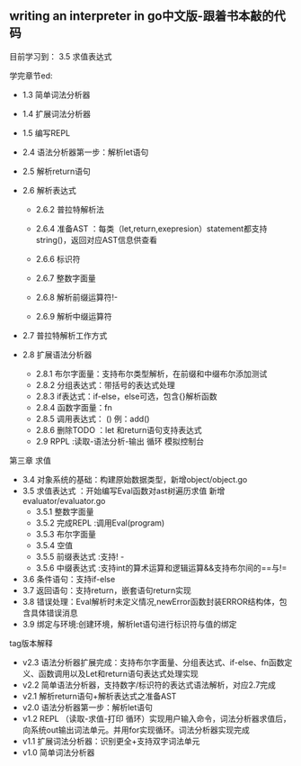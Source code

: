 ## writing an interpreter in go中文版-跟着书本敲的代码

目前学习到： 3.5 求值表达式

学完章节ed:
+ 1.3 简单词法分析器

+ 1.4 扩展词法分析器

+ 1.5 编写REPL

+ 2.4 语法分析器第一步：解析let语句

+ 2.5 解析return语句

+ 2.6 解析表达式

  + 2.6.2 普拉特解析法

  + 2.6.4 准备AST ：每类（let,return,exepresion）statement都支持string()，返回对应AST信息供查看
  
  + 2.6.6 标识符
  + 2.6.7 整数字面量
  + 2.6.8 解析前缀运算符!-
  + 2.6.9 解析中缀运算符

+ 2.7 普拉特解析工作方式
+ 2.8 扩展语法分析器
  + 2.8.1 布尔字面量：支持布尔类型解析，在前缀和中缀布尔添加测试
  + 2.8.2 分组表达式：带括号的表达式处理
  + 2.8.3 if表达式：if-else，else可选，包含{}解析函数
  + 2.8.4 函数字面量：fn <parameters> <block statement>
  + 2.8.5 调用表达式： <expression>(<comma separated expressions>) 例：add()
  + 2.8.6 删除TODO ：let 和return语句支持表达式
  + 2.9 RPPL :读取-语法分析-输出 循环 模拟控制台

第三章 求值
+ 3.4 对象系统的基础：构建原始数据类型，新增object/object.go
+ 3.5 求值表达式 ：开始编写Eval函数对ast树遍历求值 新增evaluator/evaluator.go
  + 3.5.1 整数字面量
  + 3.5.2 完成REPL :调用Eval(program)
  + 3.5.3 布尔字面量
  + 3.5.4 空值
  + 3.5.5 前缀表达式 :支持! -
  + 3.5.6 中缀表达式 :支持int的算术运算和逻辑运算&&支持布尔间的==与!=
+ 3.6 条件语句：支持if-else
+ 3.7 返回语句：支持return，嵌套语句return实现
+ 3.8 错误处理：Eval解析时未定义情况,newError函数封装ERROR结构体，包含具体错误消息
+ 3.9 绑定与环境:创建环境，解析let语句进行标识符与值的绑定

tag版本解释
+ v2.3 语法分析器扩展完成：支持布尔字面量、分组表达式、if-else、fn函数定义、函数调用以及Let和return语句表达式处理实现
+ v2.2 简单语法分析器，支持数字/标识符的表达式语法解析，对应2.7完成
+ v2.1 解析return语句+解析表达式之准备AST
+ v2.0 语法分析器第一步：解析let语句
+ v1.2 REPL （读取-求值-打印 循环）实现用户输入命令，词法分析器求值后，向系统out输出词法单元。并用for实现循环。词法分析器实现完成
+ v1.1 扩展词法分析器：识别更全+支持双字词法单元
+ v1.0 简单词法分析器
